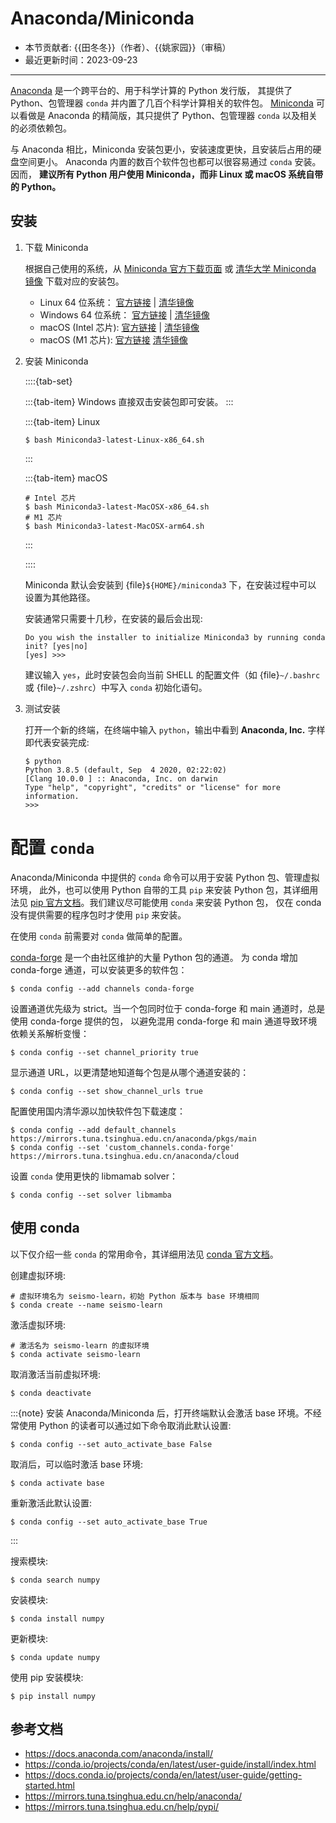 # Anaconda/Miniconda

- 本节贡献者: {{田冬冬}}（作者）、{{姚家园}}（审稿）
- 最近更新时间：2023-09-23

---

[Anaconda](https://www.anaconda.com/download/) 是一个跨平台的、用于科学计算的 Python 发行版，
其提供了 Python、包管理器 `conda` 并内置了几百个科学计算相关的软件包。
[Miniconda](https://docs.conda.io/en/latest/miniconda.html) 可以看做是
Anaconda 的精简版，其只提供了 Python、包管理器 `conda` 以及相关的必须依赖包。

与 Anaconda 相比，Miniconda 安装包更小，安装速度更快，且安装后占用的硬盘空间更小。
Anaconda 内置的数百个软件包也都可以很容易通过 `conda` 安装。因而，
**建议所有 Python 用户使用 Miniconda，而非 Linux 或 macOS 系统自带的 Python。**

## 安装

1. 下载 Miniconda

   根据自己使用的系统，从 [Miniconda 官方下载页面](https://docs.conda.io/en/latest/miniconda.html#latest-miniconda-installer-links)
   或 [清华大学 Miniconda 镜像](https://mirrors.tuna.tsinghua.edu.cn/anaconda/miniconda/) 下载对应的安装包。

   - Linux 64 位系统：
     [官方链接](https://repo.anaconda.com/miniconda/Miniconda3-latest-Linux-x86_64.sh) |
     [清华镜像](https://mirrors.tuna.tsinghua.edu.cn/anaconda/miniconda/Miniconda3-latest-Linux-x86_64.sh)
   - Windows 64 位系统：
     [官方链接](https://repo.anaconda.com/miniconda/Miniconda3-latest-Windows-x86_64.exe) |
     [清华镜像](https://mirrors.tuna.tsinghua.edu.cn/anaconda/miniconda/Miniconda3-latest-Windows-x86_64.exe)
   - macOS (Intel 芯片):
     [官方链接](https://repo.anaconda.com/miniconda/Miniconda3-latest-MacOSX-x86_64.sh) |
     [清华镜像](https://mirrors.tuna.tsinghua.edu.cn/anaconda/miniconda/Miniconda3-latest-MacOSX-x86_64.sh)
   - macOS (M1 芯片):
     [官方链接](https://repo.anaconda.com/miniconda/Miniconda3-latest-MacOSX-arm64.sh)
     [清华镜像](https://mirrors.tuna.tsinghua.edu.cn/anaconda/miniconda/Miniconda3-latest-MacOSX-arm64.sh)

2. 安装 Miniconda

    ::::{tab-set}

    :::{tab-item} Windows
    直接双击安装包即可安装。
    :::

    :::{tab-item} Linux
    ```
    $ bash Miniconda3-latest-Linux-x86_64.sh
    ```
    :::

    :::{tab-item} macOS
    ```
    # Intel 芯片
    $ bash Miniconda3-latest-MacOSX-x86_64.sh
    # M1 芯片
    $ bash Miniconda3-latest-MacOSX-arm64.sh
    ```
    :::

    ::::

   Miniconda 默认会安装到 {file}`${HOME}/miniconda3` 下，在安装过程中可以
   设置为其他路径。

   安装通常只需要十几秒，在安装的最后会出现:

   ```
   Do you wish the installer to initialize Miniconda3 by running conda init? [yes|no]
   [yes] >>>
   ```

   建议输入 `yes`，此时安装包会向当前 SHELL 的配置文件（如 {file}`~/.bashrc`
   或 {file}`~/.zshrc`）中写入 `conda` 初始化语句。

3. 测试安装

   打开一个新的终端，在终端中输入 `python`，输出中看到 **Anaconda, Inc.**
   字样即代表安装完成:

   ```
   $ python
   Python 3.8.5 (default, Sep  4 2020, 02:22:02)
   [Clang 10.0.0 ] :: Anaconda, Inc. on darwin
   Type "help", "copyright", "credits" or "license" for more information.
   >>>
   ```

# 配置 `conda`

Anaconda/Miniconda 中提供的 `conda` 命令可以用于安装 Python 包、管理虚拟环境，
此外，也可以使用 Python 自带的工具 `pip` 来安装 Python 包，其详细用法见
[pip 官方文档](https://pip.pypa.io/en/stable/)。我们建议尽可能使用 `conda` 来安装 Python 包，
仅在 conda 没有提供需要的程序包时才使用 `pip` 来安装。

在使用 `conda` 前需要对 `conda` 做简单的配置。

[conda-forge](https://conda-forge.org/) 是一个由社区维护的大量 Python 包的通道。
为 conda 增加 conda-forge 通道，可以安装更多的软件包：
```
$ conda config --add channels conda-forge
```

设置通道优先级为 strict。当一个包同时位于 conda-forge 和 main 通道时，总是使用 conda-forge 提供的包，
以避免混用 conda-forge 和 main 通道导致环境依赖关系解析变慢：
```
$ conda config --set channel_priority true
```

显示通道 URL，以更清楚地知道每个包是从哪个通道安装的：
```
$ conda config --set show_channel_urls true
```

配置使用国内清华源以加快软件包下载速度：
```
$ conda config --add default_channels https://mirrors.tuna.tsinghua.edu.cn/anaconda/pkgs/main
$ conda config --set 'custom_channels.conda-forge' https://mirrors.tuna.tsinghua.edu.cn/anaconda/cloud
```

设置 `conda` 使用更快的 libmamab solver：
```
$ conda config --set solver libmamba
```

## 使用 conda

以下仅介绍一些 `conda` 的常用命令，其详细用法见
[conda 官方文档](https://docs.conda.io/projects/conda/en/latest/index.html)。

创建虚拟环境:
```
# 虚拟环境名为 seismo-learn，初始 Python 版本与 base 环境相同
$ conda create --name seismo-learn
```

激活虚拟环境:
```
# 激活名为 seismo-learn 的虚拟环境
$ conda activate seismo-learn
```

取消激活当前虚拟环境:
```
$ conda deactivate
```

:::{note}
安装 Anaconda/Miniconda 后，打开终端默认会激活 base 环境。不经常使用
Python 的读者可以通过如下命令取消此默认设置:

```
$ conda config --set auto_activate_base False
```

取消后，可以临时激活 base 环境:
```
$ conda activate base
```

重新激活此默认设置:
```
$ conda config --set auto_activate_base True
```
:::

搜索模块:
```
$ conda search numpy
```

安装模块:
```
$ conda install numpy
```

更新模块:
```
$ conda update numpy
```

使用 pip 安装模块:
```
$ pip install numpy
```

## 参考文档

- <https://docs.anaconda.com/anaconda/install/>
- <https://conda.io/projects/conda/en/latest/user-guide/install/index.html>
- <https://docs.conda.io/projects/conda/en/latest/user-guide/getting-started.html>
- <https://mirrors.tuna.tsinghua.edu.cn/help/anaconda/>
- <https://mirrors.tuna.tsinghua.edu.cn/help/pypi/>
